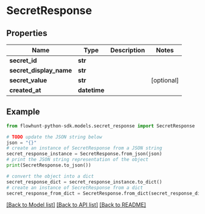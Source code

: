 # SecretResponse


## Properties

Name | Type | Description | Notes
------------ | ------------- | ------------- | -------------
**secret_id** | **str** |  | 
**secret_display_name** | **str** |  | 
**secret_value** | **str** |  | [optional] 
**created_at** | **datetime** |  | 

## Example

```python
from flowhunt-python-sdk.models.secret_response import SecretResponse

# TODO update the JSON string below
json = "{}"
# create an instance of SecretResponse from a JSON string
secret_response_instance = SecretResponse.from_json(json)
# print the JSON string representation of the object
print(SecretResponse.to_json())

# convert the object into a dict
secret_response_dict = secret_response_instance.to_dict()
# create an instance of SecretResponse from a dict
secret_response_from_dict = SecretResponse.from_dict(secret_response_dict)
```
[[Back to Model list]](../README.md#documentation-for-models) [[Back to API list]](../README.md#documentation-for-api-endpoints) [[Back to README]](../README.md)



